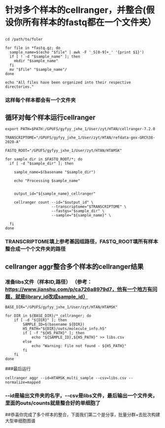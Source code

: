 # 针对多个样本的cellranger，并整合(假设你所有样本的fastq都在一个文件夹）


## 
``` shell
cd /path/to/foler

for file in *fastq.gz; do
  sample_name=$(echo "$file" | awk -F '_S[0-9]+_' '{print $1}')
  if [ ! -d "$sample_name" ]; then
    mkdir "$sample_name"
  fi
  mv "$file" "$sample_name"/
done

echo "All files have been organized into their respective directories."

```

### 这样每个样本都会有一个文件夹


## 循环对每个样本运行cellranger
``` shell
export PATH=$PATH:/GPUFS/gyfyy_jxhe_1/User/zyt/HTAN/cellranger-7.2.0

TRANSCRIPTOME="/GPUFS/gyfyy_jxhe_1/User/zyt/HTAN/refdata-gex-GRCh38-2020-A"

FASTQ_ROOT="/GPUFS/gyfyy_jxhe_1/User/zyt/HTAN/HTAMSK"

for sample_dir in $FASTQ_ROOT/*; do
  if [ -d "$sample_dir" ]; then
    
    sample_name=$(basename "$sample_dir")
    
    echo "Processing $sample_name"
    
    
    output_id="${sample_name}_cellranger"
    
    cellranger count --id="$output_id" \
                     --transcriptome="$TRANSCRIPTOME" \
                     --fastqs="$sample_dir" \
                     --sample="${sample_name}" \
                    
  fi
done
```

### TRANSCRIPTOME填上参考基因组路径，FASTQ_ROOT填所有样本整合成一个个文件夹的路径

## cellranger aggr整合多个样本的cellranger结果

### 准备libs文件（样本ID,路径） （参考：https://www.jianshu.com/p/ca726a8979d7，他有一个地方有问题，就是library_id改成sample_id）
``` shell
BASE_DIR="/GPUFS/gyfyy_jxhe_1/User/zyt/HTAN/HTAMSK"

for DIR in ${BASE_DIR}/*_cellranger; do
    if [ -d "${DIR}" ]; then
        SAMPLE_ID=$(basename ${DIR})
        H5_PATH="${DIR}/outs/molecule_info.h5"
        if [ -f "${H5_PATH}" ]; then
            echo "${SAMPLE_ID},${H5_PATH}" >> libs.csv
        else
            echo "Warning: File not found - ${H5_PATH}"
        fi
    fi
done
```

###最后运行
``` shell
cellranger aggr --id=HTAMSK_multi_sample --csv=libs.csv --normalize=mapped
```

### --id是输出文件夹的名字，--csv是libs文件，最后输出一个文件夹，里面的outs/counts就是整合好的单细胞了

##恭喜你完成了多个样本的整合，下面我们第二个是分享，批量分群+去批次构建大型单细胞图谱











